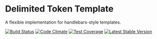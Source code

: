 # Delimited Token Template
A flexible implementation for handlebars-style templates.

[![Build Status](https://travis-ci.org/Dhii/delimited-token-template.svg?branch=develop)](https://travis-ci.org/Dhii/delimited-token-template)
[![Code Climate](https://codeclimate.com/github/Dhii/delimited-token-template/badges/gpa.svg)](https://codeclimate.com/github/Dhii/delimited-token-template)
[![Test Coverage](https://codeclimate.com/github/Dhii/delimited-token-template/badges/coverage.svg)](https://codeclimate.com/github/Dhii/delimited-token-template/coverage)
[![Latest Stable Version](https://poser.pugx.org/Dhii/delimited-token-template/version)](https://packagist.org/packages/Dhii/delimited-token-template)
